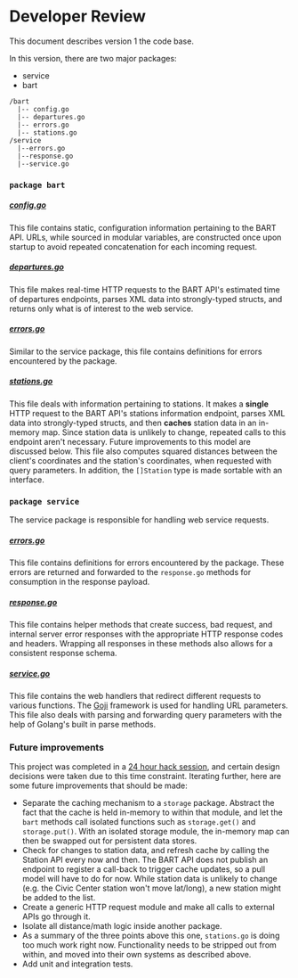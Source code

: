 # Developer Review

This document describes version 1 the code base.

In this version, there are two major packages:

* service
* bart

```text
/bart
  |-- config.go
  |-- departures.go
  |-- errors.go
  |-- stations.go
/service
  |--errors.go
  |--response.go
  |--service.go
```

### `package bart`

##### [config.go](../bart/config.go)

This file contains static, configuration information pertaining to the BART API. URLs, while sourced in modular variables, are constructed once upon startup to avoid repeated concatenation for each incoming request.

##### [departures.go](../bart/departures.go)

This file makes real-time HTTP requests to the BART API's estimated time of departures endpoints, parses XML data into strongly-typed structs, and returns only what is of interest to the web service.

##### [errors.go](../bart/errors.go)

Similar to the service package, this file contains definitions for errors encountered by the package.

##### [stations.go](../bart/stations.go)

This file deals with information pertaining to stations. It makes a **single** HTTP request to the BART API's stations information endpoint, parses XML data into strongly-typed structs, and then **caches** station data in an in-memory map. Since station data is unlikely to change, repeated calls to this endpoint aren't necessary. Future improvements to this model are discussed below. This file also computes squared distances between the client's coordinates and the station's coordinates, when requested with query parameters. In addition, the `[]Station` type is made sortable with an interface.

### `package service`

The service package is responsible for handling web service requests.

##### [errors.go](../service/errors.go)

This file contains definitions for errors encountered by the package. These errors are returned and forwarded to the `response.go` methods for consumption in the response payload.

##### [response.go](../service/response.go)

This file contains helper methods that create success, bad request, and internal server error responses with the appropriate HTTP response codes and headers. Wrapping all responses in these methods also allows for a consistent response schema.

##### [service.go](../service/service.go)

This file contains the web handlers that redirect different requests to various functions. The [Goji](http://goji.io/) framework is used for handling URL parameters. This file also deals with parsing and forwarding query parameters with the help of Golang's built in parse methods.

### Future improvements

This project was completed in a [24 hour hack session](https://github.com/vermagav/next-bart/commits/master), and certain design decisions were taken due to this time constraint. Iterating further, here are some future improvements that should be made:

* Separate the caching mechanism to a `storage` package. Abstract the fact that the cache is held in-memory to within that module, and let the `bart` methods call isolated functions such as `storage.get()` and `storage.put()`. With an isolated storage module, the in-memory map can then be swapped out for persistent data stores.
* Check for changes to station data, and refresh cache by calling the Station API every now and then. The BART API does not publish an endpoint to register a call-back to trigger cache updates, so a pull model will have to do for now. While station data is unlikely to change (e.g. the Civic Center station won't move lat/long), a new station might be added to the list.
* Create a generic HTTP request module and make all calls to external APIs go through it.
* Isolate all distance/math logic inside another package.
* As a summary of the three points above this one, `stations.go` is doing too much work right now. Functionality needs to be stripped out from within, and moved into their own systems as described above.
* Add unit and integration tests.
